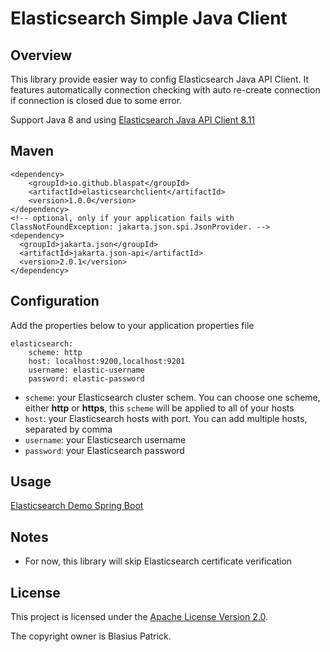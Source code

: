 Elasticsearch Simple Java Client
===========================

## Overview
This library provide easier way to config Elasticsearch Java API Client. It features automatically connection checking with auto re-create connection if connection is closed due to some error.

Support Java 8 and using [Elasticsearch Java API Client 8.11](https://www.elastic.co/guide/en/elasticsearch/client/java-api-client/8.11/index.html)



## Maven

    <dependency>
        <groupId>io.github.blaspat</groupId>
        <artifactId>elasticsearchclient</artifactId>
        <version>1.0.0</version>
    </dependency>
    <!-- optional, only if your application fails with ClassNotFoundException: jakarta.json.spi.JsonProvider. -->
    <dependency>
      <groupId>jakarta.json</groupId>
      <artifactId>jakarta.json-api</artifactId>
      <version>2.0.1</version>
    </dependency>


## Configuration
Add the properties below to your application properties file

    elasticsearch:
        scheme: http
        host: localhost:9200,localhost:9201
        username: elastic-username
        password: elastic-password


* `scheme`: your Elasticsearch cluster schem. You can choose one scheme, either **http** or **https**, this `scheme` will be applied to all of your hosts
* `host`: your Elasticsearch hosts with port. You can add multiple hosts, separated by comma
* `username`: your Elasticsearch username
* `password`: your Elasticsearch password

## Usage
[Elasticsearch Demo Spring Boot](https://github.com/blaspat/elasticsearch-demo)

## Notes
* For now, this library will skip Elasticsearch certificate verification

## License

This project is licensed under the [Apache License Version 2.0](https://www.apache.org/licenses/LICENSE-2.0.html).

The copyright owner is Blasius Patrick.
